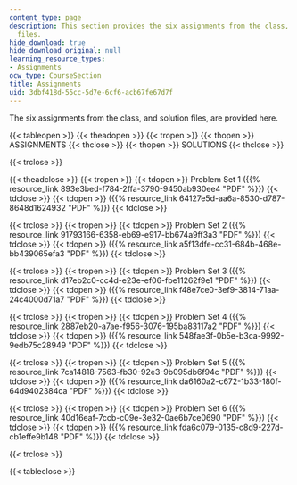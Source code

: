 ```yaml
---
content_type: page
description: This section provides the six assignments from the class, and solution
  files.
hide_download: true
hide_download_original: null
learning_resource_types:
- Assignments
ocw_type: CourseSection
title: Assignments
uid: 3dbf418d-55cc-5d7e-6cf6-acb67fe67d7f
---
```


The six assignments from the class, and solution files, are provided here.

{{< tableopen >}}
{{< theadopen >}}
{{< tropen >}}
{{< thopen >}}
ASSIGNMENTS
{{< thclose >}}
{{< thopen >}}
SOLUTIONS
{{< thclose >}}

{{< trclose >}}

{{< theadclose >}}
{{< tropen >}}
{{< tdopen >}}
Problem Set 1 ({{% resource_link 893e3bed-f784-2ffa-3790-9450ab930ee4 "PDF" %}})
{{< tdclose >}}
{{< tdopen >}}
({{% resource_link 64127e5d-aa6a-8530-d787-8648d1624932 "PDF" %}})
{{< tdclose >}}

{{< trclose >}}
{{< tropen >}}
{{< tdopen >}}
Problem Set 2 ({{% resource_link 91793166-6358-eb69-e917-bb674a9ff3a3 "PDF" %}})
{{< tdclose >}}
{{< tdopen >}}
({{% resource_link a5f13dfe-cc31-684b-468e-bb439065efa3 "PDF" %}})
{{< tdclose >}}

{{< trclose >}}
{{< tropen >}}
{{< tdopen >}}
Problem Set 3 ({{% resource_link d17eb2c0-cc4d-e23e-ef06-fbe11262f9e1 "PDF" %}})
{{< tdclose >}}
{{< tdopen >}}
({{% resource_link f48e7ce0-3ef9-3814-71aa-24c4000d71a7 "PDF" %}})
{{< tdclose >}}

{{< trclose >}}
{{< tropen >}}
{{< tdopen >}}
Problem Set 4 ({{% resource_link 2887eb20-a7ae-f956-3076-195ba83117a2 "PDF" %}})
{{< tdclose >}}
{{< tdopen >}}
({{% resource_link 548fae3f-0b5e-b3ca-9992-9edb75c28949 "PDF" %}})
{{< tdclose >}}

{{< trclose >}}
{{< tropen >}}
{{< tdopen >}}
Problem Set 5 ({{% resource_link 7ca14818-7563-fb30-92e3-9b095db6f94c "PDF" %}})
{{< tdclose >}}
{{< tdopen >}}
({{% resource_link da6160a2-c672-1b33-180f-64d9402384ca "PDF" %}})
{{< tdclose >}}

{{< trclose >}}
{{< tropen >}}
{{< tdopen >}}
Problem Set 6 ({{% resource_link 40d16eaf-7ccb-c09e-3e32-0ae6b7ce0690 "PDF" %}})
{{< tdclose >}}
{{< tdopen >}}
({{% resource_link fda6c079-0135-c8d9-227d-cb1effe9b148 "PDF" %}})
{{< tdclose >}}

{{< trclose >}}

{{< tableclose >}}